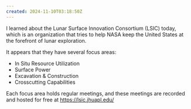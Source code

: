 ```yaml
---
created: 2024-11-10T03:18:50Z
---
```


I learned about the Lunar Surface Innovation Consortium (LSIC) today, which is an organization that tries to help NASA keep the United States at the forefront of lunar exploration.

It appears that they have several focus areas:
- In Situ Resource Utilization
- Surface Power
- Excavation & Construction
- Crosscutting Capabilities

Each focus area holds regular meetings, and these meetings are recorded and hosted for free at https://lsic.jhuapl.edu/

